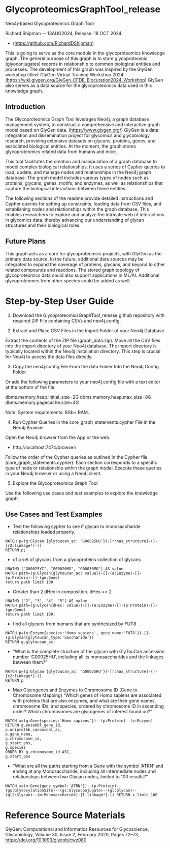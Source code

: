 # GlycoproteomicsGraphTool_release
Neo4j-based Glycoproteomics Graph Tool

Richard Shipman -- 13AUG2024, Release: 18 OCT 2024

- (https://github.com/RichardDShipman)

This is going to serve as the core module in the glycoproteomics knowledge graph. The general purpose of this graph is to store glycoproteomic (glyoconjugates) records in relationship to common biological entities and processes. The development of this graph was inspired by the GlyGen workshop titled: GlyGen Virtual Training Workshop 2024. (https://wiki.glygen.org/GlyGen_CFDE_Biocuration2024_Workshop) GlyGen also serves as a data source for the glycoproteomics data used in this knowledge graph.

## Introduction

The Glycoproteomics Graph Tool leverages Neo4j, a graph database management system, to construct a comprehensive and interactive graph model based on GlyGen data. (https://www.glygen.org/) GlyGen is a data integration and dissemination project for glycomics and glycobiology research, providing extensive datasets on glycans, proteins, genes, and associated biological entities. At the moment, the graph stores glycoproteomics related data from humans and mice.

This tool facilitates the creation and manipulation of a graph database to model complex biological relationships. It uses a series of Cypher queries to load, update, and manage nodes and relationships in the Neo4j graph database. The graph model includes various types of nodes such as proteins, glycans, genes, motifs, and enzymes, as well as relationships that capture the biological interactions between these entities.

The following sections of the readme provide detailed instructions and Cypher queries for setting up constraints, loading data from CSV files, and establishing nodes and relationships within the graph database. This enables researchers to explore and analyze the intricate web of interactions in glycomics data, thereby advancing our understanding of glycan structures and their biological roles.

## Future Plans

This graph acts as a core for glycoproteomics projects, with GlyGen as the primary data source. In the future, additional data sources may be integrated to expand the coverage of proteins, glycans, and beyond to other related compounds and reactions. The stored graph topology of glycoproteomics data could also support applications in ML/AI. Additional glycoproteomes from other species could be added as well.

# Step-by-Step User Guide

1. Download the GlycoproteomicsGraphTool_release github repository with required ZIP File containing CSVs and neo4j.config.

2. Extract and Place CSV Files in the Import Folder of your Neo4j Database

Extract the contents of the ZIP file (graph_data.zip). Move all the CSV files into the import directory of your Neo4j database. The import directory is typically located within the Neo4j installation directory. This step is crucial for Neo4j to access the data files directly. 

3. Copy the neo4j.config File From the data Folder Into the Neo4j Config Folder 

Or add the following parameters to your neo4j.config file with a text editor at the bottom of the file:

dbms.memory.heap.initial_size=2G
dbms.memory.heap.max_size=8G
dbms.memory.pagecache.size=4G

Note: System requirements: 8Gb+ RAM.

4. Run Cypher Queries in the core_graph_statements.cypher File in the Neo4j Browser

Open the Neo4j browser from the App or the web.

- http://localhost:7474/browser/

Follow the order of the Cypher queries as outlined in the Cypher file (core_graph_statements.cypher). Each section corresponds to a specific type of node or relationship within the graph model. Execute these queries in your Neo4j browser or using a Neo4j client.

5. Explore the Glycoproteomics Graph Tool

Use the following use cases and test examples to explore the knowledge graph.

## Use Cases and Test Examples

- Test the following cypher to see if glycan to monosaccharide relationships loaded properly. 

```cypher
MATCH p=(g:Glycan {glytoucan_ac: 'G00025HU'})-[r:has_structure]-()-[r2:linkage*]-()
RETURN p;
```

- of a set of glycans from a glycoproteins collection of glycans

```cypher
UNWIND ["G00025YC", "G00026MO", "G00030MO"] AS value
MATCH path=(g:Glycan{glytoucan_ac: value})-[]-(e:Enzyme)-[]-(p:Protein)-[]-(ge:Gene)
return path limit 100

```

- Greater than 2 dHex in composition. dHex =< 2 

```cypher
UNWIND ["2", "3", "4", "5"] AS value
MATCH path=(g:Glycan{dHex: value})-[]-(e:Enzyme)-[]-(p:Protein)-[]-(ge:Gene)
return path limit 100;

```

- find all glycans from humans that are synthesized by FUT8

```cypher
MATCH p=(n:Enzyme{species:'Homo sapiens', gene_name:'FUT8'})-[]-(g:Glycan{glytoucan_type:'Saccharide'}) 
RETURN g.glytoucan_ac;

```

- “What is the complete structure of the glycan with GlyTouCan accession number ‘G00025HU’, including all its monosaccharides and the linkages between them?”

```cypher
MATCH p=(g:Glycan {glytoucan_ac: 'G00025HU'})-[r:has_structure]-()-[r2:linkage*]-()
RETURN p

```

- Map Glycogenes and Enzymes to Chromosome ID (Gene to Chromosome Mapping) “Which genes of Homo sapiens are associated with proteins that are also enzymes, and what are their gene names, chromosome IDs, and species, ordered by chromosome ID in ascending order? Which chromosomes are glycogenes of interest found on?”

```cypher
MATCH x=(g:Gene{species:'Homo sapiens'})--(p:Protein)--(e:Enzyme)
RETURN g.ensembl_gene_id,
p.uniprotkb_canonical_ac,
p.gene_name,
g.chromosome_id,
g.start_pos,
g.species
ORDER BY g.chromosome_id ASC,
g.start_pos

```

- "What are all the paths starting from a Gene with the symbol ‘ATRN’ and ending at any Monosaccharide, including all intermediate nodes and relationships between two Glycan nodes, limited to 100 results?”

```cypher
MATCH x=(n:Gene{gene_symbol:'ATRN'})--(p:Protein)--(gs:GlycosylationSite)--(gc:Glycoconjugate)--(gl:Glycan)--(gl2:Glycan)--(m:Monosaccharide)-[l:linkage*]-() RETURN x limit 100
```

# Reference Source Materials 

GlyGen: Computational and Informatics Resources for Glycoscience, Glycobiology, Volume 30, Issue 2, February 2020, Pages 72–73, https://doi.org/10.1093/glycob/cwz080

